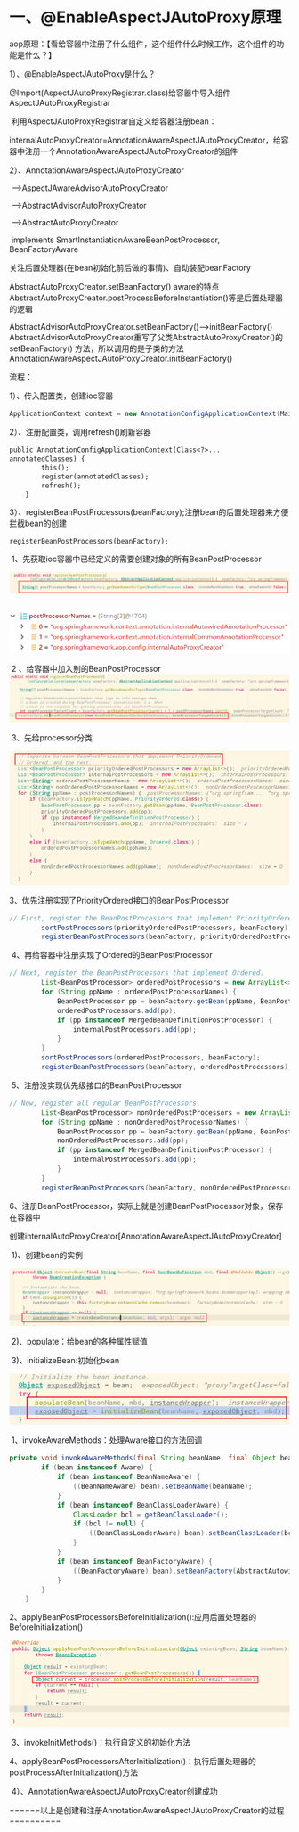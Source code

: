 # 一、@EnableAspectJAutoProxy原理

aop原理：【看给容器中注册了什么组件，这个组件什么时候工作，这个组件的功能是什么？】

1）、@EnableAspectJAutoProxy是什么？

@Import(AspectJAutoProxyRegistrar.class)给容器中导入组件AspectJAutoProxyRegistrar

​				利用AspectJAutoProxyRegistrar自定义给容器注册bean：

​						internalAutoProxyCreator=AnnotationAwareAspectJAutoProxyCreator，给容器中注册一个AnnotationAwareAspectJAutoProxyCreator的组件

2）、AnnotationAwareAspectJAutoProxyCreator

​				-->AspectJAwareAdvisorAutoProxyCreator

​						-->AbstractAdvisorAutoProxyCreator

​								-->AbstractAutoProxyCreator

​										implements SmartInstantiationAwareBeanPostProcessor, BeanFactoryAware

关注后置处理器(在bean初始化前后做的事情)、自动装配beanFactory



AbstractAutoProxyCreator.setBeanFactory()    aware的特点AbstractAutoProxyCreator.postProcessBeforeInstantiation()等是后置处理器的逻辑



AbstractAdvisorAutoProxyCreator.setBeanFactory()-->initBeanFactory()    AbstractAdvisorAutoProxyCreator重写了父类AbstractAutoProxyCreator()的setBeanFactory() 方法，所以调用的是子类的方法AnnotationAwareAspectJAutoProxyCreator.initBeanFactory()

流程：

1）、传入配置类，创建ioc容器

```java
ApplicationContext context = new AnnotationConfigApplicationContext(MainConfigOfAOP.class);
```

2）、注册配置类，调用refresh()刷新容器

```shell
public AnnotationConfigApplicationContext(Class<?>... annotatedClasses) {
		this();
		register(annotatedClasses);
		refresh();
	}
```

3）、registerBeanPostProcessors(beanFactory);注册bean的后置处理器来方便拦截bean的创建

```shell
registerBeanPostProcessors(beanFactory);
```

​		1、先获取ioc容器中已经定义的需要创建对象的所有BeanPostProcessor

![](imgs/01.png)

​		![](imgs/02.png)

​		2 、给容器中加入别的BeanPostProcessor![](imgs/03.png)

​		3、先给processor分类

![](imgs/04.png)

3、优先注册实现了PriorityOrdered接口的BeanPostProcessor

```java
// First, register the BeanPostProcessors that implement PriorityOrdered.
		sortPostProcessors(priorityOrderedPostProcessors, beanFactory);
		registerBeanPostProcessors(beanFactory, priorityOrderedPostProcessors);
```

​		4、再给容器中注册实现了Ordered的BeanPostProcessor

```java
// Next, register the BeanPostProcessors that implement Ordered.
		List<BeanPostProcessor> orderedPostProcessors = new ArrayList<>();
		for (String ppName : orderedPostProcessorNames) {
			BeanPostProcessor pp = beanFactory.getBean(ppName, BeanPostProcessor.class);
			orderedPostProcessors.add(pp);
			if (pp instanceof MergedBeanDefinitionPostProcessor) {
				internalPostProcessors.add(pp);
			}
		}
		sortPostProcessors(orderedPostProcessors, beanFactory);
		registerBeanPostProcessors(beanFactory, orderedPostProcessors);
```

​		5、注册没实现优先级接口的BeanPostProcessor

```java
// Now, register all regular BeanPostProcessors.
		List<BeanPostProcessor> nonOrderedPostProcessors = new ArrayList<>();
		for (String ppName : nonOrderedPostProcessorNames) {
			BeanPostProcessor pp = beanFactory.getBean(ppName, BeanPostProcessor.class);
			nonOrderedPostProcessors.add(pp);
			if (pp instanceof MergedBeanDefinitionPostProcessor) {
				internalPostProcessors.add(pp);
			}
		}
		registerBeanPostProcessors(beanFactory, nonOrderedPostProcessors);
```

​		6、注册BeanPostProcessor，实际上就是创建BeanPostProcessor对象，保存在容器中

​				创建internalAutoProxyCreator[AnnotationAwareAspectJAutoProxyCreator]

​					1)、创建bean的实例

![](imgs/05.png)

​					2)、populate：给bean的各种属性赋值

​					3)、initializeBean:初始化bean

![](imgs/06.png)

​								1、invokeAwareMethods：处理Aware接口的方法回调

```java
private void invokeAwareMethods(final String beanName, final Object bean) {
		if (bean instanceof Aware) {
			if (bean instanceof BeanNameAware) {
				((BeanNameAware) bean).setBeanName(beanName);
			}
			if (bean instanceof BeanClassLoaderAware) {
				ClassLoader bcl = getBeanClassLoader();
				if (bcl != null) {
					((BeanClassLoaderAware) bean).setBeanClassLoader(bcl);
				}
			}
			if (bean instanceof BeanFactoryAware) {
				((BeanFactoryAware) bean).setBeanFactory(AbstractAutowireCapableBeanFactory.this);
			}
		}
	}
```

​							2、applyBeanPostProcessorsBeforeInitialization():应用后置处理器的BeforeInitialization()

![](imgs/07.png)

​						3、invokeInitMethods()：执行自定义的初始化方法

​						4、applyBeanPostProcessorsAfterInitialization()：执行后置处理器的postProcessAfterInitialization()方法

​				4）、AnnotationAwareAspectJAutoProxyCreator创建成功



======以上是创建和注册AnnotationAwareAspectJAutoProxyCreator的过程==========



 	